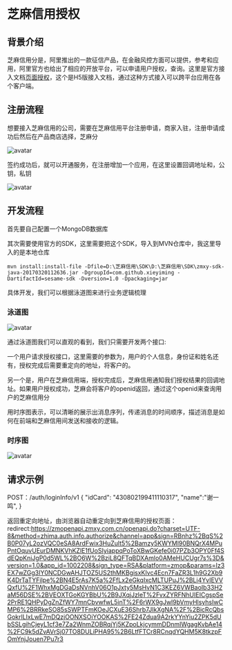 # 芝麻信用授权
## 背景介绍
芝麻信用分是，阿里推出的一款征信产品，在金融风控方面可以提供，参考和应用，阿里官方也给出了相应的开放平台，可以申请用户授权，查询。这里是官方接入文档[页面授权](https://b.zmxy.com.cn/technology/openDoc.htm?relInfo=zhima.auth.info.authorize@1.0@1.3)，这个是H5版接入文档，通过这种方式接入可以跨平台应用在各个客户端。

## 注册流程
想要接入芝麻信用的公司，需要在芝麻信用平台注册申请，商家入驻，注册申请成功后然后在产品商店选择，芝麻分

![avatar](http://chuantu.biz/t6/352/1533288887x-1566688712.png)

签约成功后，就可以开通服务，在注册增加一个应用，在这里设置回调地址和，公钥，私钥

![avatar](http://chuantu.biz/t6/352/1533290795x1822611413.png)

## 开发流程
首先要自己配置一个MongoDB数据库

其次需要使用官方的SDK，这里需要把这个SDK，导入到MVN仓库中，我这里导入的是本地仓库

``` 
mvn install:install-file -Dfile=D:\芝麻信用\SDK\D:\芝麻信用\SDK\zmxy-sdk-java-20170320112636.jar -DgroupId=com.github.xieyiming -DartifactId=sesame-sdk -Dversion=1.0 -Dpackaging=jar
```


具体开发，我们可以根据泳道图来进行业务逻辑梳理
### 泳道图
![avatar](http://chuantu.biz/t6/353/1533522473x-1566688718.png)

通过泳道图我们可以直观的看到，我们只需要开发两个接口:

一个用户请求授权接口，这里需要的参数为，用户的个人信息，身份证和姓名还有，授权完成后需要重定向的地址，将客户的。


另一个是，用户在芝麻信用端，授权完成后，芝麻信用通知我们授权结果的回调地址。如果用户授权成功，芝麻会将客户的openid返回，通过这个openid来查询用户的芝麻信用分

用时序图表示，可以清晰的展示出消息序列，传递消息的时间顺序，描述消息是如何在前端和芝麻信用间发送和接收的逻辑。
### 时序图
![avatar](http://chuantu.biz/t6/353/1533534842x-1566688712.png)

## 请求示例
POST：/auth/loginInfo/v1
{
    "idCard": "430802199411110317",
    "name":"谢一鸣",
}

返回重定向地址，由浏览器自动重定向到芝麻信用的授权页面：
redirect:https://zmopenapi.zmxy.com.cn/openapi.do?charset=UTF-8&method=zhima.auth.info.authorize&channel=app&sign=RBnhz%2BqS%2B0P07yL2ozVQC0eSA8ArdFwix3HuZult5%2Bamzy5KWYMl90BNQrX4MPuPntOquvUEurDMNKVhKZlE1fUoSIyiappqPoToXBwGKefe0i07PZb3OPY0Ff4SdEQpKniJgP0d5WL%2BO6W%2BziL8QFTqBDXAmlo0AMeHUCUgr7s%3D&version=1.0&app_id=1002208&sign_type=RSA&platform=zmop&params=Iz3EX7wZGg3IY0NCDGwAHJTOZ5US2thMKBgisxKIvc4Ecn7FaZR3L1h9G2Xb9K4DrTaTYFilpe%2BN4E5rAs7K5a%2FfLx2eGkqIxcMLTUPuJ%2BLi4YvIEVVQxfU%2F1WhxMgDGaDsNVnhV06O1pJxty5MsHvN1C3KEZ6VWBaoIb33H2aM56DSE%2BVEOXTGoKGYBbU%2B9JXqjJzleT%2FvxZYRFNhUIEICgspSe2PrRE1QHPyDgZnZfWY7mnCbvwfwL5inT%2F6rWX9gJwl9bVmyHlsyhsIwCMP6%2BRRkeSO85sSWPTFmKOeJCXuE36Shrb7JIkXgNA%2F%2BicRcQbsGokrlLIxLwE7mDQzjOONXSOiYOOKAS%2FE24Zdua9A2rkYYnYiu2ZPK5dUbSSLgihCjeyL1cf3e7Za2WnmZOBRqjYj5KZpoLkjcymmDDnmIWgagKvbAe14%2FC9k5dZvAVrSj07TO8DULiPHA95%2B6LtfFTCr8RCnqdYQHM5K8tkzpFOmYnjJouen7Pu7r3

